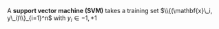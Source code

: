 A **support vector machine (SVM)** takes a training set $\\{(\mathbf{x}\_i, y\_i)\\}_{i=1}^n$ with $y_i \in {-1, +1}$